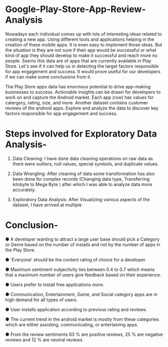 # Google-Play-Store-App-Review-Analysis
Nowadays each individual comes up with lots of interesting ideas related to creating a new app. Using different tools and applications helping in the creation of these mobile apps. It is even easy to implement those ideas. But the situation is they are not sure if their app would be successful or what kind of app they should develop to make it successful and reach more no people. Seems this data are of apps that are currently available in Play Store. Let's see if it can help us in detecting the target factors responsible for app engagement and success. It would prove useful for our developers if we can make some conclusions from it.

The Play Store apps data has enormous potential to drive app-making businesses to success. Actionable insights can be drawn for developers to work on and capture the Android market. Each app (row) has values for catergory, rating, size, and more. Another dataset contains customer reviews of the android apps. Explore and analyze the data to discover key factors responsible for app engagement and success.

# Steps involved for Exploratory Data Analysis-

1. Data Cleaning: I have done data cleaning operations on raw data as there were outliers, null values, special symbols, and duplicate values.

2. Data Wrangling: After cleaning of data some transformation has also been done for complex records (Changing data type, Transferring kilobyte to Mega Byte ) after which I was able to analyze data more accurately.

3. Exploratory Data Analysis: After Visualizing various aspects of the dataset, I have arrived at multiple
# Conclusion-

 ● A developer wanting to attract a large user base should pick a Category or Genre based on
the number of installs and not by the number of apps in the Play Store.

 ● ‘Everyone’ should be the content rating of choice for a developer.
 
 ● Maximum sentiment subjectivity lies between 0.4 to 0.7 which means that a maximum number
of users give feedback based on their experience.

 ● Users prefer to install free applications more.
 
 ● Communication, Entertainment, Game, and Social category apps are in high demand for all
types of users.

 ● User installs application according to previous rating and reviews.
 
 ● The current trend in the android market is mostly from these categories which are either
assisting, communicating, or entertaining apps.

 ● From the review sentiments 63 % are positive reviews, 25 % are negative reviews and 12 % are 
 neutral reviews
